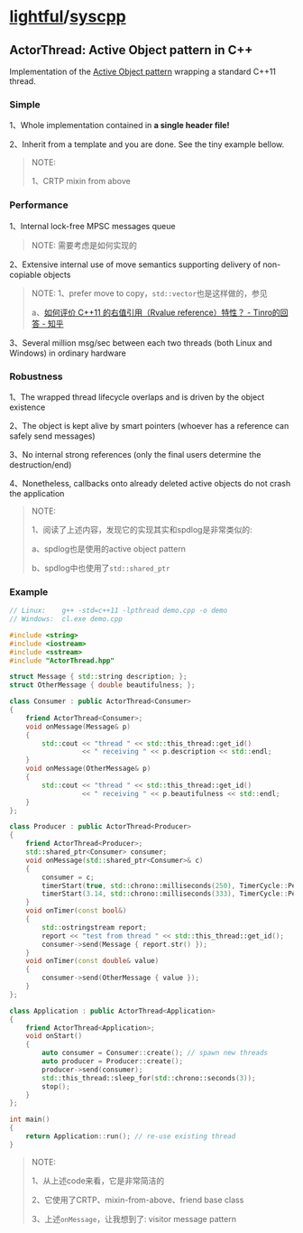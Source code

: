 # [lightful](https://github.com/lightful)/**[syscpp](https://github.com/lightful/syscpp)**

## ActorThread: Active Object pattern in C++

Implementation of the [Active Object pattern](http://www.drdobbs.com/parallel/prefer-using-active-objects-instead-of-n/225700095) wrapping a standard C++11 thread.

### Simple

1、Whole implementation contained in **a single header file!**



2、Inherit from a template and you are done. See the tiny example bellow.

> NOTE: 
>
> 1、CRTP mixin from above

### Performance

1、Internal lock-free MPSC messages queue

> NOTE: 需要考虑是如何实现的

2、Extensive internal use of move semantics supporting delivery of non-copiable objects

> NOTE:
> 1、prefer move to copy，`std::vector`也是这样做的，参见 
>
> a、[如何评价 C++11 的右值引用（Rvalue reference）特性？ - Tinro的回答 - 知乎](https://www.zhihu.com/question/22111546/answer/30801982) 

3、Several million msg/sec between each two threads (both Linux and Windows) in ordinary hardware

### Robustness

1、The wrapped thread lifecycle overlaps and is driven by the object existence

2、The object is kept alive by smart pointers (whoever has a reference can safely send messages)

3、No internal strong references (only the final users determine the destruction/end)

4、Nonetheless, callbacks onto already deleted active objects do not crash the application

> NOTE: 
>
> 1、阅读了上述内容，发现它的实现其实和spdlog是非常类似的:
>
> a、spdlog也是使用的active object pattern
>
> b、spdlog中也使用了`std::shared_ptr`



### Example

```C++
// Linux:    g++ -std=c++11 -lpthread demo.cpp -o demo
// Windows:  cl.exe demo.cpp

#include <string>
#include <iostream>
#include <sstream>
#include "ActorThread.hpp"

struct Message { std::string description; };
struct OtherMessage { double beautifulness; };

class Consumer : public ActorThread<Consumer>
{
    friend ActorThread<Consumer>;
    void onMessage(Message& p)
    {
        std::cout << "thread " << std::this_thread::get_id()
                  << " receiving " << p.description << std::endl;
    }
    void onMessage(OtherMessage& p)
    {
        std::cout << "thread " << std::this_thread::get_id()
                  << " receiving " << p.beautifulness << std::endl;
    }
};

class Producer : public ActorThread<Producer>
{
    friend ActorThread<Producer>;
    std::shared_ptr<Consumer> consumer;
    void onMessage(std::shared_ptr<Consumer>& c)
    {
        consumer = c;
        timerStart(true, std::chrono::milliseconds(250), TimerCycle::Periodic);
        timerStart(3.14, std::chrono::milliseconds(333), TimerCycle::Periodic);
    }
    void onTimer(const bool&)
    {
        std::ostringstream report;
        report << "test from thread " << std::this_thread::get_id();
        consumer->send(Message { report.str() });
    }
    void onTimer(const double& value)
    {
        consumer->send(OtherMessage { value });
    }
};

class Application : public ActorThread<Application>
{
    friend ActorThread<Application>;
    void onStart()
    {
        auto consumer = Consumer::create(); // spawn new threads
        auto producer = Producer::create();
        producer->send(consumer);
        std::this_thread::sleep_for(std::chrono::seconds(3));
        stop();
    }
};

int main()
{
    return Application::run(); // re-use existing thread
}
```

> NOTE: 
>
> 1、从上述code来看，它是非常简洁的
>
> 2、它使用了CRTP、mixin-from-above、friend base class
>
> 3、上述`onMessage`，让我想到了: visitor message pattern